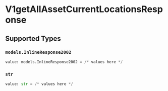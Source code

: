 # V1getAllAssetCurrentLocationsResponse


## Supported Types

### `models.InlineResponse2002`

```python
value: models.InlineResponse2002 = /* values here */
```

### `str`

```python
value: str = /* values here */
```

